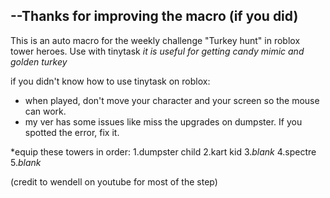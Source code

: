 --Thanks for improving the macro (if you did)
--
This is an auto macro for the weekly challenge "Turkey hunt" in roblox tower heroes. Use with tinytask
*it is useful for getting candy mimic and golden turkey*

if you didn't know how to use tinytask on roblox:
- when played, don't move your character and your screen so the mouse can work.
- my ver has some issues like miss the upgrades on dumpster. If you spotted the error, fix it.

*equip these towers in order:
1.dumpster child
2.kart kid
3.*blank*
4.spectre
5.*blank*

(credit to wendell on youtube for most of the step)
